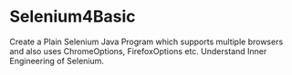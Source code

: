 # Selenium4Basic

Create a Plain Selenium Java Program which supports multiple browsers and also uses ChromeOptions, FirefoxOptions etc.
Understand Inner Engineering of Selenium.
